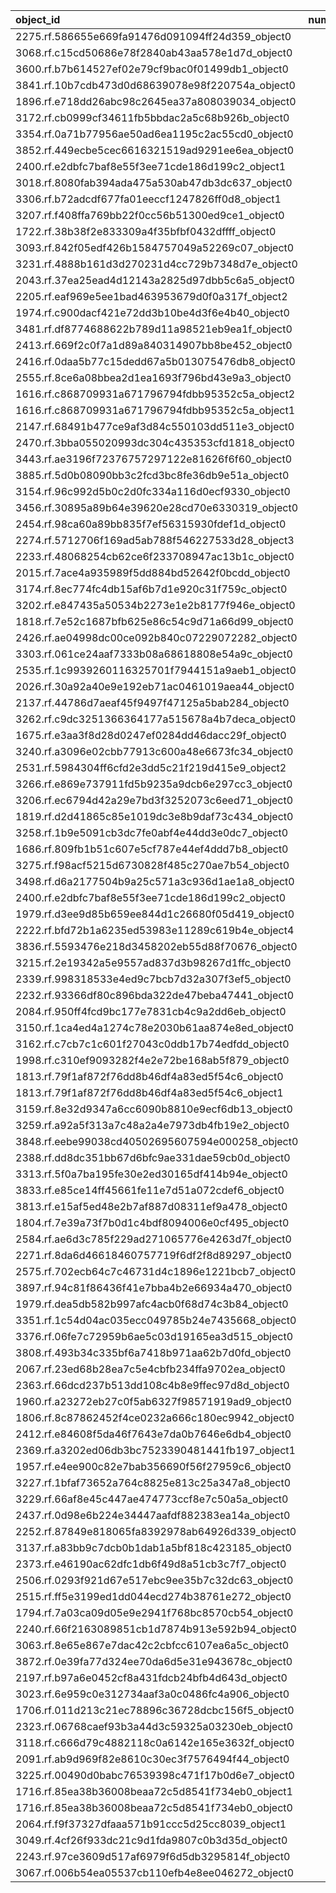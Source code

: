 | object_id                                        |   num_queries |   top1_rate |   top5_rate |   mean_rank |   median_rank |
|:-------------------------------------------------|--------------:|------------:|------------:|------------:|--------------:|
| 2275.rf.586655e669fa91476d091094ff24d359_object0 |             1 |           1 |           1 |      1      |           1   |
| 3068.rf.c15cd50686e78f2840ab43aa578e1d7d_object0 |             3 |           0 |           0 |     55.3333 |          30   |
| 3600.rf.b7b614527ef02e79cf9bac0f01499db1_object0 |             3 |           0 |           0 |     45      |          48   |
| 3841.rf.10b7cdb473d0d68639078e98f220754a_object0 |             3 |           0 |           0 |      8      |           7   |
| 1896.rf.e718dd26abc98c2645ea37a808039034_object0 |             2 |           0 |           0 |     31      |          31   |
| 3172.rf.cb0999cf34611fb5bbdac2a5c68b926b_object0 |             2 |           0 |           0 |     24.5    |          24.5 |
| 3354.rf.0a71b77956ae50ad6ea1195c2ac55cd0_object0 |             2 |           0 |           0 |     90      |          90   |
| 3852.rf.449ecbe5cec6616321519ad9291ee6ea_object0 |             2 |           0 |           0 |     83      |          83   |
| 2400.rf.e2dbfc7baf8e55f3ee71cde186d199c2_object1 |             2 |           0 |           0 |     60.5    |          60.5 |
| 3018.rf.8080fab394ada475a530ab47db3dc637_object0 |             2 |           0 |           0 |     10      |          10   |
| 3306.rf.b72adcdf677fa01eeccf1247826ff0d8_object1 |             2 |           0 |           0 |     64.5    |          64.5 |
| 3207.rf.f408ffa769bb22f0cc56b51300ed9ce1_object0 |             2 |           0 |           0 |    144      |         144   |
| 1722.rf.38b38f2e833309a4f35bfbf0432dffff_object0 |             1 |           0 |           1 |      4      |           4   |
| 3093.rf.842f05edf426b1584757049a52269c07_object0 |             1 |           0 |           0 |     63      |          63   |
| 3231.rf.4888b161d3d270231d4cc729b7348d7e_object0 |             1 |           0 |           0 |     56      |          56   |
| 2043.rf.37ea25ead4d12143a2825d97dbb5c6a5_object0 |             1 |           0 |           0 |      6      |           6   |
| 2205.rf.eaf969e5ee1bad463953679d0f0a317f_object2 |             1 |           0 |           0 |    146      |         146   |
| 1974.rf.c900dacf421e72dd3b10be4d3f6e4b40_object0 |             1 |           0 |           0 |     38      |          38   |
| 3481.rf.df8774688622b789d11a98521eb9ea1f_object0 |             1 |           0 |           0 |     15      |          15   |
| 2413.rf.669f2c0f7a1d89a840314907bb8be452_object0 |             1 |           0 |           0 |     82      |          82   |
| 2416.rf.0daa5b77c15dedd67a5b013075476db8_object0 |             1 |           0 |           0 |     21      |          21   |
| 2555.rf.8ce6a08bbea2d1ea1693f796bd43e9a3_object0 |             1 |           0 |           0 |     18      |          18   |
| 1616.rf.c868709931a671796794fdbb95352c5a_object2 |             1 |           0 |           0 |     22      |          22   |
| 1616.rf.c868709931a671796794fdbb95352c5a_object1 |             1 |           0 |           0 |     48      |          48   |
| 2147.rf.68491b477ce9af3d84c550103dd511e3_object0 |             1 |           0 |           1 |      5      |           5   |
| 2470.rf.3bba055020993dc304c435353cfd1818_object0 |             1 |           0 |           0 |     88      |          88   |
| 3443.rf.ae3196f72376757297122e81626f6f60_object0 |             1 |           0 |           0 |     19      |          19   |
| 3885.rf.5d0b08090bb3c2fcd3bc8fe36db9e51a_object0 |             1 |           0 |           0 |     12      |          12   |
| 3154.rf.96c992d5b0c2d0fc334a116d0ecf9330_object0 |             1 |           0 |           0 |     78      |          78   |
| 3456.rf.30895a89b64e39620e28cd70e6330319_object0 |             1 |           0 |           0 |     18      |          18   |
| 2454.rf.98ca60a89bb835f7ef56315930fdef1d_object0 |             1 |           0 |           0 |     61      |          61   |
| 2274.rf.5712706f169ad5ab788f546227533d28_object3 |             1 |           0 |           0 |     91      |          91   |
| 2233.rf.48068254cb62ce6f233708947ac13b1c_object0 |             1 |           0 |           0 |     19      |          19   |
| 2015.rf.7ace4a935989f5dd884bd52642f0bcdd_object0 |             1 |           0 |           1 |      4      |           4   |
| 3174.rf.8ec774fc4db15af6b7d1e920c31f759c_object0 |             1 |           0 |           0 |    106      |         106   |
| 3202.rf.e847435a50534b2273e1e2b8177f946e_object0 |             1 |           0 |           1 |      2      |           2   |
| 1818.rf.7e52c1687bfb625e86c54c9d71a66d99_object0 |             1 |           0 |           0 |     31      |          31   |
| 2426.rf.ae04998dc00ce092b840c07229072282_object0 |             1 |           0 |           0 |     12      |          12   |
| 3303.rf.061ce24aaf7333b08a68618808e54a9c_object0 |             1 |           0 |           0 |     25      |          25   |
| 2535.rf.1c9939260116325701f7944151a9aeb1_object0 |             1 |           0 |           0 |     58      |          58   |
| 2026.rf.30a92a40e9e192eb71ac0461019aea44_object0 |             1 |           0 |           0 |     33      |          33   |
| 2137.rf.44786d7aeaf45f9497f47125a5bab284_object0 |             1 |           0 |           1 |      3      |           3   |
| 3262.rf.c9dc3251366364177a515678a4b7deca_object0 |             1 |           0 |           0 |     36      |          36   |
| 1675.rf.e3aa3f8d28d0247ef0284dd46dacc29f_object0 |             1 |           0 |           0 |     36      |          36   |
| 3240.rf.a3096e02cbb77913c600a48e6673fc34_object0 |             1 |           0 |           0 |     42      |          42   |
| 2531.rf.5984304ff6cfd2e3dd5c21f219d415e9_object2 |             1 |           0 |           0 |     14      |          14   |
| 3266.rf.e869e737911fd5b9235a9dcb6e297cc3_object0 |             1 |           0 |           0 |     64      |          64   |
| 3206.rf.ec6794d42a29e7bd3f3252073c6eed71_object0 |             1 |           0 |           0 |     38      |          38   |
| 1819.rf.d2d41865c85e1019dc3e8b9daf73c434_object0 |             1 |           0 |           0 |    138      |         138   |
| 3258.rf.1b9e5091cb3dc7fe0abf4e44dd3e0dc7_object0 |             1 |           0 |           0 |     38      |          38   |
| 1686.rf.809fb1b51c607e5cf787e44ef4ddd7b8_object0 |             1 |           0 |           0 |     22      |          22   |
| 3275.rf.f98acf5215d6730828f485c270ae7b54_object0 |             1 |           0 |           0 |     70      |          70   |
| 3498.rf.d6a2177504b9a25c571a3c936d1ae1a8_object0 |             1 |           0 |           0 |     87      |          87   |
| 2400.rf.e2dbfc7baf8e55f3ee71cde186d199c2_object0 |             1 |           0 |           0 |     89      |          89   |
| 1979.rf.d3ee9d85b659ee844d1c26680f05d419_object0 |             1 |           0 |           0 |     15      |          15   |
| 2222.rf.bfd72b1a6235ed53983e11289c619b4e_object4 |             1 |           0 |           0 |     13      |          13   |
| 3836.rf.5593476e218d3458202eb55d88f70676_object0 |             1 |           0 |           0 |     23      |          23   |
| 3215.rf.2e19342a5e9557ad837d3b98267d1ffc_object0 |             1 |           0 |           0 |     16      |          16   |
| 2339.rf.998318533e4ed9c7bcb7d32a307f3ef5_object0 |             1 |           0 |           0 |     29      |          29   |
| 2232.rf.93366df80c896bda322de47beba47441_object0 |             1 |           0 |           0 |     23      |          23   |
| 2084.rf.950ff4fcd9bc177e7831cb4c9a2dd6eb_object0 |             1 |           0 |           0 |     14      |          14   |
| 3150.rf.1ca4ed4a1274c78e2030b61aa874e8ed_object0 |             1 |           0 |           0 |     63      |          63   |
| 3162.rf.c7cb7c1c601f27043c0ddb17b74edfdd_object0 |             1 |           0 |           0 |     99      |          99   |
| 1998.rf.c310ef9093282f4e2e72be168ab5f879_object0 |             1 |           0 |           0 |     27      |          27   |
| 1813.rf.79f1af872f76dd8b46df4a83ed5f54c6_object0 |             1 |           0 |           0 |     12      |          12   |
| 1813.rf.79f1af872f76dd8b46df4a83ed5f54c6_object1 |             1 |           0 |           0 |     26      |          26   |
| 3159.rf.8e32d9347a6cc6090b8810e9ecf6db13_object0 |             1 |           0 |           0 |     45      |          45   |
| 3259.rf.a92a5f313a7c48a2a4e7973db4fb19e2_object0 |             1 |           0 |           0 |     57      |          57   |
| 3848.rf.eebe99038cd40502695607594e000258_object0 |             1 |           0 |           0 |     60      |          60   |
| 2388.rf.dd8dc351bb67d6bfc9ae331dae59cb0d_object0 |             1 |           0 |           0 |     11      |          11   |
| 3313.rf.5f0a7ba195fe30e2ed30165df414b94e_object0 |             1 |           0 |           0 |     29      |          29   |
| 3833.rf.e85ce14ff45661fe11e7d51a072cdef6_object0 |             1 |           0 |           0 |     70      |          70   |
| 3813.rf.e15af5ed48e2b7af887d08311ef9a478_object0 |             1 |           0 |           0 |     91      |          91   |
| 1804.rf.7e39a73f7b0d1c4bdf8094006e0cf495_object0 |             1 |           0 |           0 |     25      |          25   |
| 2584.rf.ae6d3c785f229ad271065776e4263d7f_object0 |             1 |           0 |           0 |     77      |          77   |
| 2271.rf.8da6d46618460757719f6df2f8d89297_object0 |             1 |           0 |           0 |     44      |          44   |
| 2575.rf.702ecb64c7c46731d4c1896e1221bcb7_object0 |             1 |           0 |           0 |     93      |          93   |
| 3897.rf.94c81f86436f41e7bba4b2e66934a470_object0 |             1 |           0 |           0 |     63      |          63   |
| 1979.rf.dea5db582b997afc4acb0f68d74c3b84_object0 |             1 |           0 |           0 |     26      |          26   |
| 3351.rf.1c54d04ac035ecc049785b24e7435668_object0 |             1 |           0 |           0 |     21      |          21   |
| 3376.rf.06fe7c72959b6ae5c03d19165ea3d515_object0 |             1 |           0 |           0 |     47      |          47   |
| 3808.rf.493b34c335bf6a7418b971aa62b7d0fd_object0 |             1 |           0 |           0 |     57      |          57   |
| 2067.rf.23ed68b28ea7c5e4cbfb234ffa9702ea_object0 |             1 |           0 |           0 |     17      |          17   |
| 2363.rf.66dcd237b513dd108c4b8e9ffec97d8d_object0 |             1 |           0 |           1 |      3      |           3   |
| 1960.rf.a23272eb27c0f5ab6327f98571919ad9_object0 |             1 |           0 |           0 |     56      |          56   |
| 1806.rf.8c87862452f4ce0232a666c180ec9942_object0 |             1 |           0 |           0 |     21      |          21   |
| 2412.rf.e84608f5da46f7643e7da0b7646e6db4_object0 |             1 |           0 |           0 |     25      |          25   |
| 2369.rf.a3202ed06db3bc7523390481441fb197_object1 |             1 |           0 |           0 |     38      |          38   |
| 1957.rf.e4ee900c82e7bab356690f56f27959c6_object0 |             1 |           0 |           0 |     10      |          10   |
| 3227.rf.1bfaf73652a764c8825e813c25a347a8_object0 |             1 |           0 |           0 |      8      |           8   |
| 3229.rf.66af8e45c447ae474773ccf8e7c50a5a_object0 |             1 |           0 |           0 |     18      |          18   |
| 2437.rf.0d98e6b224e34447aafdf882383ea14a_object0 |             1 |           0 |           0 |     57      |          57   |
| 2252.rf.87849e818065fa8392978ab64926d339_object0 |             1 |           0 |           0 |     12      |          12   |
| 3137.rf.a83bb9c7dcb0b1dab1a5bf818c423185_object0 |             1 |           0 |           0 |     15      |          15   |
| 2373.rf.e46190ac62dfc1db6f49d8a51cb3c7f7_object0 |             1 |           0 |           1 |      5      |           5   |
| 2506.rf.0293f921d67e517ebc9ee35b7c32dc63_object0 |             1 |           0 |           0 |     38      |          38   |
| 2515.rf.ff5e3199ed1dd044ecd274b38761e272_object0 |             1 |           0 |           0 |     11      |          11   |
| 1794.rf.7a03ca09d05e9e2941f768bc8570cb54_object0 |             1 |           0 |           0 |     81      |          81   |
| 2240.rf.66f2163089851cb1d7874b913e592b94_object0 |             1 |           0 |           0 |     56      |          56   |
| 3063.rf.8e65e867e7dac42c2cbfcc6107ea6a5c_object0 |             1 |           0 |           0 |     56      |          56   |
| 3872.rf.0e39fa77d324ee70da6d5e31e943678c_object0 |             1 |           0 |           0 |     19      |          19   |
| 2197.rf.b97a6e0452cf8a431fdcb24bfb4d643d_object0 |             1 |           0 |           1 |      3      |           3   |
| 3023.rf.6e959c0e312734aaf3a0c0486fc4a906_object0 |             1 |           0 |           0 |     64      |          64   |
| 1706.rf.011d213c21ec78896c36728dcbc156f5_object0 |             1 |           0 |           0 |     47      |          47   |
| 2323.rf.06768caef93b3a44d3c59325a03230eb_object0 |             1 |           0 |           1 |      2      |           2   |
| 3118.rf.c666d79c4882118c0a6142e165e3632f_object0 |             1 |           0 |           0 |     54      |          54   |
| 2091.rf.ab9d969f82e8610c30ec3f7576494f44_object0 |             1 |           0 |           0 |     63      |          63   |
| 3225.rf.00490d0babc76539398c471f17b0d6e7_object0 |             1 |           0 |           0 |     13      |          13   |
| 1716.rf.85ea38b36008beaa72c5d8541f734eb0_object1 |             1 |           0 |           0 |     43      |          43   |
| 1716.rf.85ea38b36008beaa72c5d8541f734eb0_object0 |             1 |           0 |           0 |     44      |          44   |
| 2064.rf.f9f37327dfaaa571b91ccc5d25cc8039_object1 |             1 |           0 |           0 |     86      |          86   |
| 3049.rf.4cf26f933dc21c9d1fda9807c0b3d35d_object0 |             1 |           0 |           0 |     80      |          80   |
| 2243.rf.97ce3609d517af6979f6d5db3295814f_object0 |             1 |           0 |           0 |     38      |          38   |
| 3067.rf.006b54ea05537cb110efb4e8ee046272_object0 |             1 |           0 |           0 |     18      |          18   |